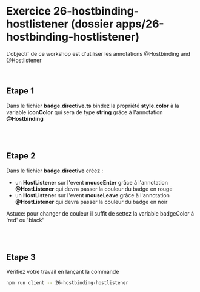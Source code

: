 # Exercice 26-hostbinding-hostlistener (dossier apps/26-hostbinding-hostlistener)

L'objectif de ce workshop est d'utiliser les annotations @Hostbinding and @Hostlistener

<br>

## Etape 1

Dans le fichier **badge.directive.ts** bindez la propriété **style.color** à la variable **iconColor** qui sera de type **string** grâce à l'annotation **@Hostbinding**

<br><br>

## Etape 2

Dans le fichier **badge.directive** créez :

-   un **HostListener** sur l'event **mouseEnter** grâce à l'annotation **@HostListener** qui devra passer la couleur du badge en rouge
-   un **HostListener** sur l'event **mouseLeave** grâce à l'annotation **@HostListener** qui devra passer la couleur du badge en noir

Astuce: pour changer de couleur il suffit de settez la variable badgeColor à 'red' ou 'black'

<br><br>

## Etape 3

Vérifiez votre travail en lançant la commande

```bash
npm run client -- 26-hostbinding-hostlistener
```
